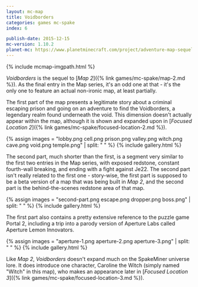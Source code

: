 ```yaml
---
layout: mc-map
title: Voidborders
categories: games mc-spake
index: 6

publish-date: 2015-12-15
mc-version: 1.10.2
planet-mc: https://www.planetminecraft.com/project/adventure-map-sequel-to-map-2-voidborders/
---
```


{% include mcmap-imgpath.html %}

*Voidborders* is the sequel to [*Map 2*]({% link games/mc-spake/map-2.md %}). As the final entry in the Map series, it's an odd one at that - it's the only one to feature an actual non-ironic map, at least partially.

The first part of the map presents a legitimate story about a criminal escaping prison and going on an adventure to find the Voidborders, a legendary realm found underneath the void. This dimension doesn't actually appear within the map, although it is shown and expanded upon in [*Focused Location 2*]({% link games/mc-spake/focused-location-2.md %}).

{% assign images = "lobby.png cell.png prison.png valley.png witch.png cave.png void.png temple.png" | split: " " %}
{% include gallery.html %}

The second part, much shorter than the first, is a segment very similar to the first two entries in the Map series, with exposed redstone, constant fourth-wall breaking, and ending with a fight against Je22. The second part isn't really related to the first one - story-wise, the first part is supposed to be a beta version of a map that was being built in *Map 2*, and the second part is the behind-the-scenes redstone area of that map.

{% assign images = "second-part.png escape.png dropper.png boss.png" | split: " " %}
{% include gallery.html %}

The first part also contains a pretty extensive reference to the puzzle game Portal 2, including a trip into a parody version of Aperture Labs called Aperture Lemon Innovators.

{% assign images = "aperture-1.png aperture-2.png aperture-3.png" | split: " " %}
{% include gallery.html %}

Like *Map 2*, *Voidborders* doesn't expand much on the SpakeMiner universe lore. It does introduce one character, Caroline the Witch (simply named "Witch" in this map), who makes an appearance later in [*Focused Location 3*]({% link games/mc-spake/focused-location-3.md %}).